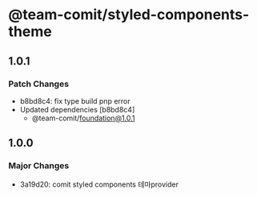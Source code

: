# @team-comit/styled-components-theme

## 1.0.1

### Patch Changes

- b8bd8c4: fix type build pnp error
- Updated dependencies [b8bd8c4]
  - @team-comit/foundation@1.0.1

## 1.0.0

### Major Changes

- 3a19d20: comit styled components 테마provider
